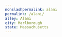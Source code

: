 ```yaml
---
﻿nonslashpermalink: alani
permalink: /alani/
alley: Alani
city: Marlborough
state: Massachusetts
---
```

